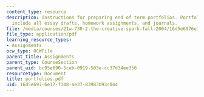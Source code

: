 ```yaml
---
content_type: resource
description: Instructions for preparing end of term portfolios. Portfolios should
  include all essay drafts, homework assignments, and journals.
file: /media/courses/21w-730-2-the-creative-spark-fall-2004/16d5e6976e17f348ae3783983b93c044_portfolios.pdf
file_type: application/pdf
learning_resource_types:
- Assignments
ocw_type: OCWFile
parent_title: Assignments
parent_type: CourseSection
parent_uid: bc95e690-5ceb-0919-503e-cc37d34ee356
resourcetype: Document
title: portfolios.pdf
uid: 16d5e697-6e17-f348-ae37-83983b93c044
---
```

